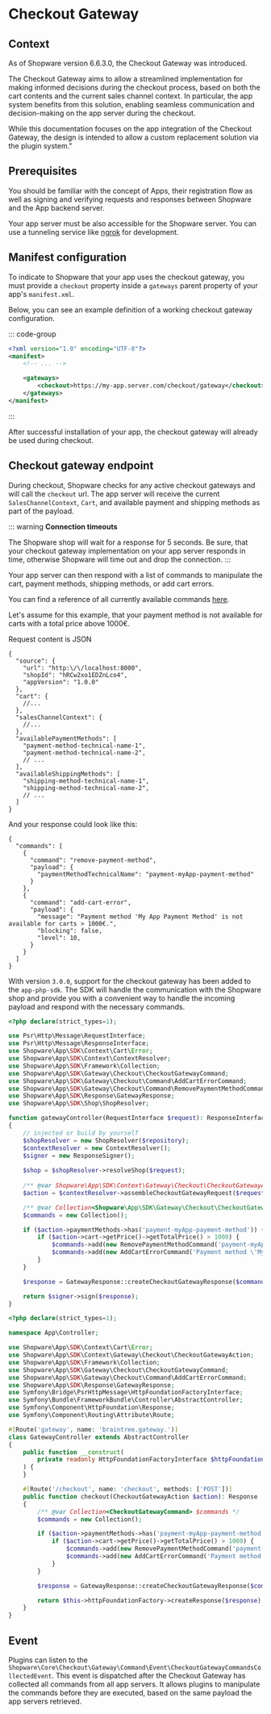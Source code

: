 # Checkout Gateway

## Context

As of Shopware version 6.6.3.0, the Checkout Gateway was introduced.

The Checkout Gateway aims to allow a streamlined implementation for making informed decisions during the checkout process, based on both the cart contents and the current sales channel context.
In particular, the app system benefits from this solution, enabling seamless communication and decision-making on the app server during the checkout.

While this documentation focuses on the app integration of the Checkout Gateway, the design is intended to allow a custom replacement solution via the plugin system."

## Prerequisites

You should be familiar with the concept of Apps, their registration flow as well as signing and verifying requests and responses between Shopware and the App backend server.

<PageRef page="../../app-base-guide.md" title="App base guide" />

Your app server must be also accessible for the Shopware server.
You can use a tunneling service like [ngrok](https://ngrok.com/) for development.

## Manifest configuration
To indicate to Shopware that your app uses the checkout gateway, you must provide a `checkout` property inside a `gateways` parent property of your app's `manifest.xml`.

Below, you can see an example definition of a working checkout gateway configuration.

::: code-group

```xml [manifest.xml]
<?xml version="1.0" encoding="UTF-8"?>
<manifest>
    <!-- ... -->

    <gateways>
        <checkout>https://my-app.server.com/checkout/gateway</checkout>
    </gateways>
</manifest>
```
:::

After successful installation of your app, the checkout gateway will already be used during checkout.

## Checkout gateway endpoint
During checkout, Shopware checks for any active checkout gateways and will call the `checkout` url.
The app server will receive the current `SalesChannelContext`, `Cart`, and available payment and shipping methods as part of the payload.

::: warning
**Connection timeouts**

The Shopware shop will wait for a response for 5 seconds. 
Be sure, that your checkout gateway implementation on your app server responds in time, otherwise Shopware will time out and drop the connection.
:::

Your app server can then respond with a list of commands to manipulate the cart, payment methods, shipping methods, or add cart errors.

You can find a reference of all currently available commands [here](./command-reference.md).

Let's assume for this example, that your payment method is not available for carts with a total price above 1000€.

<Tabs>

<Tab title="HTTP">

Request content is JSON

```json5
{
  "source": {
    "url": "http:\/\/localhost:8000",
    "shopId": "hRCw2xo1EDZnLco4",
    "appVersion": "1.0.0"
  },
  "cart": {
    //...
  },
  "salesChannelContext": {
    //...
  },
  "availablePaymentMethods": [
    "payment-method-technical-name-1",
    "payment-method-technical-name-2",
    // ...
  ],
  "availableShippingMethods": [
    "shipping-method-technical-name-1",
    "shipping-method-technical-name-2",
    // ...
  ]
}
```

And your response could look like this:

```json5
{
  "commands": [
    {
      "command": "remove-payment-method",
      "payload": {
        "paymentMethodTechnicalName": "payment-myApp-payment-method"
      }
    },
    {
      "command": "add-cart-error",
      "payload": {
        "message": "Payment method 'My App Payment Method' is not available for carts > 1000€.",
        "blocking": false,
        "level": 10,
      }
    }
  ]
}
```

</Tab>

<Tab title="App PHP SDK">

With version `3.0.0`, support for the checkout gateway has been added to the `app-php-sdk`.
The SDK will handle the communication with the Shopware shop and provide you with a convenient way to handle the incoming payload and respond with the necessary commands.

```php
<?php declare(strict_types=1);

use Psr\Http\Message\RequestInterface;
use Psr\Http\Message\ResponseInterface;
use Shopware\App\SDK\Context\Cart\Error;
use Shopware\App\SDK\Context\ContextResolver;
use Shopware\App\SDK\Framework\Collection;
use Shopware\App\SDK\Gateway\Checkout\CheckoutGatewayCommand;
use Shopware\App\SDK\Gateway\Checkout\Command\AddCartErrorCommand;
use Shopware\App\SDK\Gateway\Checkout\Command\RemovePaymentMethodCommand;
use Shopware\App\SDK\Response\GatewayResponse;
use Shopware\App\SDK\Shop\ShopResolver;

function gatewayController(RequestInterface $request): ResponseInterface
{
    // injected or build by yourself
    $shopResolver = new ShopResolver($repository);
    $contextResolver = new ContextResolver();
    $signer = new ResponseSigner();
    
    $shop = $shopResolver->resolveShop($request);
    
    /** @var Shopware\App\SDK\Context\Gateway\Checkout\CheckoutGatewayAction $action */
    $action = $contextResolver->assembleCheckoutGatewayRequest($request, $shop);

    /** @var Collection<Shopware\App\SDK\Gateway\Checkout\CheckoutGatewayCommand> $commands */
    $commands = new Collection();

    if ($action->paymentMethods->has('payment-myApp-payment-method')) {
        if ($action->cart->getPrice()->getTotalPrice() > 1000) {
            $commands->add(new RemovePaymentMethodCommand('payment-myApp-payment-method'));
            $commands->add(new AddCartErrorCommand('Payment method \'My App Payment Method\' is not available for carts > 1000€.', false, Error::LEVEL_WARNING));
        }
    }

    $response = GatewayResponse::createCheckoutGatewayResponse($commands);

    return $signer->sign($response);
}
```

</Tab>

<Tab title="Symfony Bundle">

```php
<?php declare(strict_types=1);

namespace App\Controller;

use Shopware\App\SDK\Context\Cart\Error;
use Shopware\App\SDK\Context\Gateway\Checkout\CheckoutGatewayAction;
use Shopware\App\SDK\Framework\Collection;
use Shopware\App\SDK\Gateway\Checkout\CheckoutGatewayCommand;
use Shopware\App\SDK\Gateway\Checkout\Command\AddCartErrorCommand;
use Shopware\App\SDK\Response\GatewayResponse;
use Symfony\Bridge\PsrHttpMessage\HttpFoundationFactoryInterface;
use Symfony\Bundle\FrameworkBundle\Controller\AbstractController;
use Symfony\Component\HttpFoundation\Response;
use Symfony\Component\Routing\Attribute\Route;

#[Route('gateway', name: 'braintree.gateway.')]
class GatewayController extends AbstractController
{
    public function __construct(
        private readonly HttpFoundationFactoryInterface $httpFoundationFactory
    ) {
    }

    #[Route('/checkout', name: 'checkout', methods: ['POST'])]
    public function checkout(CheckoutGatewayAction $action): Response
    {
        /** @var Collection<CheckoutGatewayCommand> $commands */
        $commands = new Collection();

        if ($action->paymentMethods->has('payment-myApp-payment-method')) {
            if ($action->cart->getPrice()->getTotalPrice() > 1000) {
                $commands->add(new RemovePaymentMethodCommand('payment-myApp-payment-method'));
                $commands->add(new AddCartErrorCommand('Payment method \'My App Payment Method\' is not available for carts > 1000€.', false, Error::LEVEL_WARNING));
            }
        }

        $response = GatewayResponse::createCheckoutGatewayResponse($commands);

        return $this->httpFoundationFactory->createResponse($response);
    }
}
```

</Tab>

</Tabs>

## Event
Plugins can listen to the `Shopware\Core\Checkout\Gateway\Command\Event\CheckoutGatewayCommandsCollectedEvent`.
This event is dispatched after the Checkout Gateway has collected all commands from all app servers.
It allows plugins to manipulate the commands before they are executed, based on the same payload the app servers retrieved.
